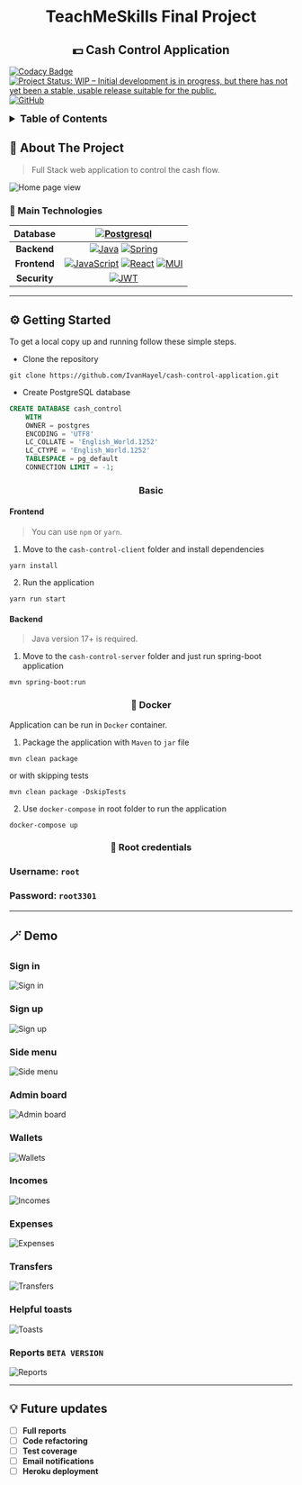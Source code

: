 <h1 align="center">TeachMeSkills Final Project</h1>
<h2 align="center">💵 Cash Control Application</h2>

[![Codacy Badge](https://api.codacy.com/project/badge/Grade/8f05c395b31d4ba9885877144a67e051)](https://app.codacy.com/gh/IvanHayel/cash-control-application?utm_source=github.com&utm_medium=referral&utm_content=IvanHayel/cash-control-application&utm_campaign=Badge_Grade_Settings)
[![Project Status: WIP – Initial development is in progress, but there has not yet been a stable, usable release suitable for the public.](https://www.repostatus.org/badges/latest/wip.svg)](https://www.repostatus.org/#wip)
[![GitHub](https://img.shields.io/github/followers/IvanHayel?label=Follow&style=social)](https://github.com/IvanHayel)

<!-- TABLE OF CONTENTS -->
<details>
  <summary style="font-weight: bold; font-size: large">Table of Contents</summary>
  <ol>
    <li>
      <a href="#-about-the-project">About The Project</a>
      <ul>
        <li><a href="#-main-technologies">Main Technologies</a></li>
      </ul>
    </li>
    <li>
      <a href="#%EF%B8%8F-getting-started">Getting Started</a>
      <ul>
        <li><a href="#basic">Basic</a></li>
        <li><a href="#-docker">Docker</a></li>
        <li><a href="#-root-credentials">Root credentials</a></li>
      </ul>
    </li>
    <li>
        <a href="#-demo">Demo</a>
        <ul>
            <li><a href="#sign-in">Sign in</a></li>
            <li><a href="#sign-up">Sign up</a></li>
            <li><a href="#side-menu">Side menu</a></li>
            <li><a href="#admin-board">Admin board</a></li>
            <li><a href="#incomes">Incomes</a></li>
            <li><a href="#expenses">Expenses</a></li>
            <li><a href="#transfers">Transfers</a></li>
            <li><a href="#helpful-toasts">Helpful toasts</a></li>
            <li><a href="#reports-beta-version">Reports (BETA)</a></li>
        </ul>
    </li>
    <li><a href="#-future-updates">Future updates</a></li>
  </ol>
</details>

## 📄 About The Project

> Full Stack web application to control the cash flow.

![Home page view](./screenshots/home-page.png)

### 📝 Main Technologies

| **Database** |                                                                                                                                   [![Postgresql](https://img.shields.io/badge/postgres-%23316192.svg?style=for-the-badge&logo=postgresql&logoColor=white)](https://www.postgresql.org/)                                                                                                                                   |
|:------------:|:-------------------------------------------------------------------------------------------------------------------------------------------------------------------------------------------------------------------------------------------------------------------------------------------------------------------------------------------------------------------------------------------------------------------------:|
| **Backend**  |                                                                              [![Java](https://img.shields.io/badge/java-%23ED8B00.svg?style=for-the-badge&logo=java&logoColor=white)](https://dev.java/) [![Spring](https://img.shields.io/badge/spring-%236DB33F.svg?style=for-the-badge&logo=spring&logoColor=white)](https://spring.io/)                                                                               |
| **Frontend** | [![JavaScript](https://img.shields.io/badge/javascript-%23323330.svg?style=for-the-badge&logo=javascript&logoColor=%23F7DF1E)](https://www.javascript.com/) [![React](https://img.shields.io/badge/react-%2320232a.svg?style=for-the-badge&logo=react&logoColor=%2361DAFB)](https://reactjs.org/) [![MUI](https://img.shields.io/badge/MUI-%230081CB.svg?style=for-the-badge&logo=mui&logoColor=white)](https://mui.com/) |
| **Security** |                                                                                                                                                      [![JWT](https://img.shields.io/badge/JWT-black?style=for-the-badge&logo=JSON%20web%20tokens)](https://jwt.io/)                                                                                                                                                       |

--- 

## ⚙️ Getting Started

To get a local copy up and running follow these simple steps.

* Clone the repository

```console
git clone https://github.com/IvanHayel/cash-control-application.git
```

* Create PostgreSQL database

```sql
CREATE DATABASE cash_control
    WITH 
    OWNER = postgres
    ENCODING = 'UTF8'
    LC_COLLATE = 'English_World.1252'
    LC_CTYPE = 'English_World.1252'
    TABLESPACE = pg_default
    CONNECTION LIMIT = -1;
```

<h3 align="center">Basic</h3>

#### Frontend
> You can use `npm` or `yarn`.

1. Move to the `cash-control-client` folder and install dependencies

```console
yarn install
```

2. Run the application

```console
yarn run start
```

#### Backend

> Java version 17+ is required.

1. Move to the `cash-control-server` folder and just run spring-boot application

```console
mvn spring-boot:run
```

<h3 align="center">🐋 Docker</h3>

Application can be run in `Docker` container.

1. Package the application with `Maven` to `jar` file
```console
mvn clean package
```
or with skipping tests
```console
mvn clean package -DskipTests
```

2. Use `docker-compose` in root folder to run the application
```console
docker-compose up
```

<h3 align="center">🔑 Root credentials</h3>

### Username: `root`
### Password: `root3301`

---

## 🪄 Demo

### Sign in

![Sign in](./screenshots/sign-in.png)

### Sign up

![Sign up](./screenshots/sign-up.png)

### Side menu

![Side menu](./screenshots/side-menu.png)

### Admin board

![Admin board](./screenshots/admin-board.png)

### Wallets

![Wallets](./screenshots/wallets.png)

### Incomes

![Incomes](./screenshots/incomes.png)

### Expenses

![Expenses](./screenshots/expenses.png)

### Transfers

![Transfers](./screenshots/transfers.png)

### Helpful toasts

![Toasts](./screenshots/toasts.png)

### Reports `BETA VERSION`

![Reports](./screenshots/reports.png)

---

## 💡 Future updates

- [ ] **Full reports**
- [ ] **Code refactoring**
- [ ] **Test coverage**
- [ ] **Email notifications**
- [ ] **Heroku deployment**